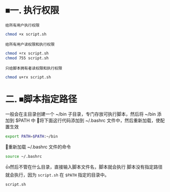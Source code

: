 # ⏹一. 执行权限
`给所有用户执行权限`
```bash
chmod +x script.sh
```

`给所有用户读权限和执行权限`
```bash
chmod +rx script.sh
chmod 755 script.sh
```

`只给脚本拥有者读权限和执行权限`
```bash
chmod u+rx script.sh
```
 
# 二. ⏹脚本指定路径
一般会在主目录创建一个 ~/bin 子目录，专门存放可执行脚本，然后将 ~/bin 添加到 $PATH 中
🔴将下面这行代码添加到 ~/.bashrc 文件中，然后重新加载，使配置生效
```bash
export PATH=$PATH:~/bin
```
🔴重新加载 ~/.bashrc 文件的命令
```bash
source ~/.bashrc
```

👍然后不管在什么目录，直接输入脚本文件名，脚本就会执行
脚本没有指定路径就会执行，因为 `script.sh` 在 `$PATH` 指定的目录中。
```bash
script.sh
```
 